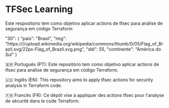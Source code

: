 # TFSec Learning
Este respositorio tem como objetivo aplicar actions de tfsec para análise de segurança em código Terraform

"30": {
    "pais": "Brasil",
    "img": "https:////upload.wikimedia.org/wikipedia/commons/thumb/0/05/Flag_of_Brazil.svg/22px-Flag_of_Brazil.svg.png",
    "ddi": 55,
    "continente": "América do Sul"
  }

🇧🇷 Português (PT): Este repositório tem como objetivo aplicar actions de tfsec para análise de segurança em código Terraform.

🇺🇸 Inglês (EN): This repository aims to apply tfsec actions for security analysis in Terraform code.

🇫🇷 Francês (FR): Ce dépôt vise à appliquer des actions tfsec pour l'analyse de sécurité dans le code Terraform.





